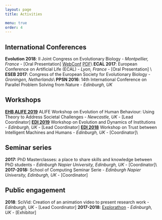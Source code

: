 ```yaml
---
layout: page
title: Activities

menu: true
order: 4
---
```


## International Conferences
**Evolution 2018**: II Joint Congress on Evolutionary Biology - *Montpellier, France* - [Oral Presentation] [WebConf](https://programme.europa-organisation.com/slides/programme_jointCongressEvolBiology-2018/webconf/1051_21082018_1420_joffrecd_Cedric_Perret_2178/index.html) [PDF](https://programme.europa-organisation.com/slides/programme_jointCongressEvolBiology-2018/slides/1051_21082018_1420_joffrecd_Cedric_Perret_2178/1051_21082018_1420_joffrecd_Cedric_Perret_926_wmk.pdf)\\
**ECAL 2017**: European Conference on Artificial Life (ECAL) - *Lyon, France* - [Oral Presentation] \\
**ESEB 2017**: Congress of the European Society for Evolutionary Biology - *Groningen, Netherlands*\\
**PPSN 2016**: 14th International Conference on Parallel Problem Solving from Nature - *Edinburgh, UK*

## Workshops
**[EHB ALIFE 2019](https://ehbalife.github.io)** ALIFE Workshop on Evolution of Human Behaviour: Using Theory to Address Societal Challenges - *Newcastle, UK* - [Lead Coordinator]
**[EDI 2019](https://edi2019.github.io)** Workshop on Evolution and Dynamics of Institutions - *Edinburgh, UK* - [Lead Coordinator]
**[EDI 2018](https://tim2018.wordpress.com/)** Workshop on Trust between Intelligent Machines and Humans - *Edinburgh, UK* - [Coordinator]\\

## Seminar series
**2017:** PhD Masterclasses: a place to share skills and knowledge between PhD students - *Edinburgh Napier University, Edinburgh, UK* - [Coordinator]\\
**2017-2018:** School of Computing Seminar Serie - *Edinburgh Napier University, Edinburgh, UK* - [Coordinator]

## Public engagement
**2018**: SciVid: Creation of an animation video to present research work - *Edinburgh, UK* - [Lead Coordinator]
**2017-2018**: [Explorathon](http://www.explorathon.co.uk/edinburgh/) - *Edinburgh, UK* - [Exhibitor]



